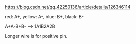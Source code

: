 https://blog.csdn.net/qq_42250136/article/details/126346114



red: A+, yellow: A-, blue: B+, black: B-

A+A-B+B- --> 1A1B2A2B

Longer wire is for positive pin.
